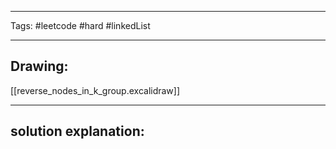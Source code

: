 

----

Tags: #leetcode #hard #linkedList

----

## Drawing:
[[reverse_nodes_in_k_group.excalidraw]]

----


## solution explanation:

